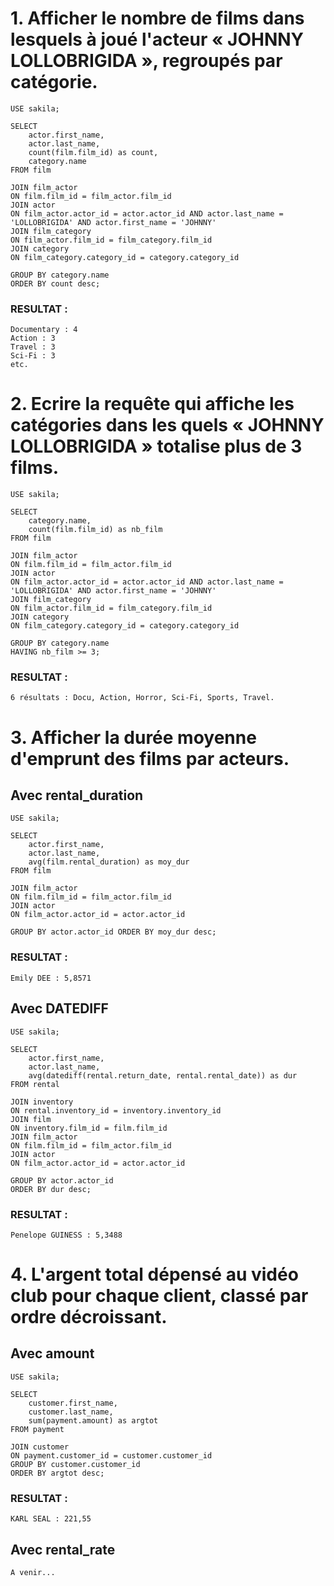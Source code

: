 

# 1. Afficher le nombre de films dans lesquels à joué l'acteur « JOHNNY LOLLOBRIGIDA », regroupés par catégorie.
```
USE sakila;

SELECT 
	actor.first_name, 
	actor.last_name, 
	count(film.film_id) as count,
	category.name
FROM film

JOIN film_actor
ON film.film_id = film_actor.film_id
JOIN actor
ON film_actor.actor_id = actor.actor_id AND actor.last_name = 'LOLLOBRIGIDA' AND actor.first_name = 'JOHNNY'
JOIN film_category
ON film_actor.film_id = film_category.film_id 
JOIN category
ON film_category.category_id = category.category_id

GROUP BY category.name
ORDER BY count desc;
```

### RESULTAT : 
```
Documentary : 4
Action : 3
Travel : 3
Sci-Fi : 3
etc.
```

# 2. Ecrire la requête qui affiche les catégories dans les quels « JOHNNY LOLLOBRIGIDA » totalise plus de 3 films.
```
USE sakila;

SELECT 
	category.name,
	count(film.film_id) as nb_film
FROM film

JOIN film_actor
ON film.film_id = film_actor.film_id
JOIN actor
ON film_actor.actor_id = actor.actor_id AND actor.last_name = 'LOLLOBRIGIDA' AND actor.first_name = 'JOHNNY'
JOIN film_category
ON film_actor.film_id = film_category.film_id 
JOIN category
ON film_category.category_id = category.category_id

GROUP BY category.name
HAVING nb_film >= 3;
```

### RESULTAT : 
```
6 résultats : Docu, Action, Horror, Sci-Fi, Sports, Travel.
```

# 3. Afficher la durée moyenne d'emprunt des films par acteurs.

## Avec rental_duration
```
USE sakila;

SELECT 
	actor.first_name,
	actor.last_name,
	avg(film.rental_duration) as moy_dur
FROM film

JOIN film_actor
ON film.film_id = film_actor.film_id
JOIN actor
ON film_actor.actor_id = actor.actor_id

GROUP BY actor.actor_id ORDER BY moy_dur desc;
```
### RESULTAT : 
```
Emily DEE : 5,8571
```

## Avec DATEDIFF
```
USE sakila;

SELECT 
	actor.first_name,
    actor.last_name,
    avg(datediff(rental.return_date, rental.rental_date)) as dur
FROM rental

JOIN inventory
ON rental.inventory_id = inventory.inventory_id
JOIN film
ON inventory.film_id = film.film_id
JOIN film_actor
ON film.film_id = film_actor.film_id
JOIN actor
ON film_actor.actor_id = actor.actor_id

GROUP BY actor.actor_id
ORDER BY dur desc;
```
### RESULTAT : 
```
Penelope GUINESS : 5,3488
```



# 4. L'argent total dépensé au vidéo club pour chaque client, classé par ordre décroissant.

## Avec amount
```
USE sakila;

SELECT 
	customer.first_name,
	customer.last_name,
	sum(payment.amount) as argtot
FROM payment

JOIN customer 
ON payment.customer_id = customer.customer_id
GROUP BY customer.customer_id
ORDER BY argtot desc;
```
### RESULTAT : 
```
KARL SEAL : 221,55
```

## Avec rental_rate
```
A venir...
```

